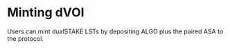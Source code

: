 # Minting dVOI

Users can mint dualSTAKE LSTs by depositing ALGO plus the paired ASA to the protocol.


